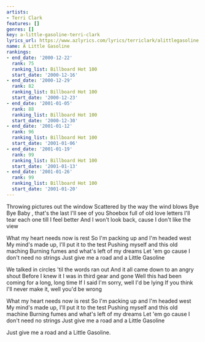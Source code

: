 ```yaml
---
artists:
- Terri Clark
features: []
genres: []
key: a-little-gasoline-terri-clark
lyrics_url: https://www.azlyrics.com/lyrics/terriclark/alittlegasoline.html
name: A Little Gasoline
rankings:
- end_date: '2000-12-22'
  rank: 75
  ranking_list: Billboard Hot 100
  start_date: '2000-12-16'
- end_date: '2000-12-29'
  rank: 82
  ranking_list: Billboard Hot 100
  start_date: '2000-12-23'
- end_date: '2001-01-05'
  rank: 88
  ranking_list: Billboard Hot 100
  start_date: '2000-12-30'
- end_date: '2001-01-12'
  rank: 96
  ranking_list: Billboard Hot 100
  start_date: '2001-01-06'
- end_date: '2001-01-19'
  rank: 99
  ranking_list: Billboard Hot 100
  start_date: '2001-01-13'
- end_date: '2001-01-26'
  rank: 99
  ranking_list: Billboard Hot 100
  start_date: '2001-01-20'
---
```


Throwing pictures out the window
Scattered by the way the wind blows
Bye Bye Baby , that's the last I'll see of you
Shoebox full of old love letters
I'll tear each one till I feel better
And I won't look back, cause I don't like the view


What my heart needs now is rest
So I'm packing up and I'm headed west
My mind's made up, I'll put it to the test
Pushing myself and this old maching
Burning fumes and what's left of my dreams
Let 'em go cause I don't need no strings
Just give me a road and a Little Gasoline

We talked in circles 'til the words ran out
And it all came down to an angry shout
Before I knew it I was in third gear and gone
Well this had been coming for a long, long time
If I said I'm sorry, well I'd be lying
If you think I'll never make it, well you'd be wrong


What my heart needs now is rest
So I'm packing up and I'm headed west
My mind's made up, I'll put it to the test
Pushing myself and this old machine
Burning fumes and what's left of my dreams
Let 'em go cause I don't need no strings
Just give me a road and a Little Gasoline

Just give me a road and a Little Gasoline.



